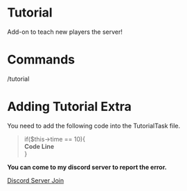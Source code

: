 # Tutorial
Add-on to teach new players the server!


# Commands
/tutorial


# Adding Tutorial Extra
You need to add the following code into the TutorialTask ​​file.
>if($this->time == 10){                                        
>**Code Line**                                        
>}

**You can come to my discord server to report the error.**

[Discord Server Join](https://discord.gg/kBdTACc)
